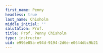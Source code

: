 ```yaml
---
first_name: Penny
headless: true
last_name: Chisholm
middle_initial: ''
salutation: Prof.
title: Prof. Penny Chisholm
type: instructor
uid: e996e85a-e94d-9194-2d6e-e0644dbc9b21
---
```

